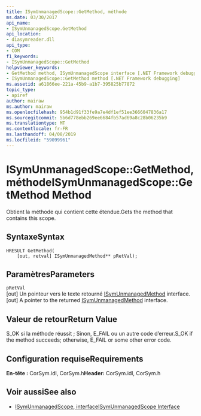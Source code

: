 ```yaml
---
title: ISymUnmanagedScope::GetMethod, méthode
ms.date: 03/30/2017
api_name:
- ISymUnmanagedScope.GetMethod
api_location:
- diasymreader.dll
api_type:
- COM
f1_keywords:
- ISymUnmanagedScope::GetMethod
helpviewer_keywords:
- GetMethod method, ISymUnmanagedScope interface [.NET Framework debugging]
- ISymUnmanagedScope::GetMethod method [.NET Framework debugging]
ms.assetid: a61866ee-221a-45b9-a1b7-395825b77872
topic_type:
- apiref
author: mairaw
ms.author: mairaw
ms.openlocfilehash: 954b1d91f33fe9a7e4df1ef51ee3666047836a17
ms.sourcegitcommit: 5b6d778ebb269ee6684fb57ad69a8c28b06235b9
ms.translationtype: MT
ms.contentlocale: fr-FR
ms.lasthandoff: 04/08/2019
ms.locfileid: "59099961"
---
```

# <a name="isymunmanagedscopegetmethod-method"></a><span data-ttu-id="d37e9-102">ISymUnmanagedScope::GetMethod, méthode</span><span class="sxs-lookup"><span data-stu-id="d37e9-102">ISymUnmanagedScope::GetMethod Method</span></span>
<span data-ttu-id="d37e9-103">Obtient la méthode qui contient cette étendue.</span><span class="sxs-lookup"><span data-stu-id="d37e9-103">Gets the method that contains this scope.</span></span>  
  
## <a name="syntax"></a><span data-ttu-id="d37e9-104">Syntaxe</span><span class="sxs-lookup"><span data-stu-id="d37e9-104">Syntax</span></span>  
  
```  
HRESULT GetMethod(  
    [out, retval] ISymUnmanagedMethod** pRetVal);  
```  
  
## <a name="parameters"></a><span data-ttu-id="d37e9-105">Paramètres</span><span class="sxs-lookup"><span data-stu-id="d37e9-105">Parameters</span></span>  
 `pRetVal`  
 <span data-ttu-id="d37e9-106">[out] Un pointeur vers le texte retourné [ISymUnmanagedMethod](../../../../docs/framework/unmanaged-api/diagnostics/isymunmanagedmethod-interface.md) interface.</span><span class="sxs-lookup"><span data-stu-id="d37e9-106">[out] A pointer to the returned [ISymUnmanagedMethod](../../../../docs/framework/unmanaged-api/diagnostics/isymunmanagedmethod-interface.md) interface.</span></span>  
  
## <a name="return-value"></a><span data-ttu-id="d37e9-107">Valeur de retour</span><span class="sxs-lookup"><span data-stu-id="d37e9-107">Return Value</span></span>  
 <span data-ttu-id="d37e9-108">S_OK si la méthode réussit ; Sinon, E_FAIL ou un autre code d’erreur.</span><span class="sxs-lookup"><span data-stu-id="d37e9-108">S_OK if the method succeeds; otherwise, E_FAIL or some other error code.</span></span>  
  
## <a name="requirements"></a><span data-ttu-id="d37e9-109">Configuration requise</span><span class="sxs-lookup"><span data-stu-id="d37e9-109">Requirements</span></span>  
 <span data-ttu-id="d37e9-110">**En-tête :** CorSym.idl, CorSym.h</span><span class="sxs-lookup"><span data-stu-id="d37e9-110">**Header:** CorSym.idl, CorSym.h</span></span>  
  
## <a name="see-also"></a><span data-ttu-id="d37e9-111">Voir aussi</span><span class="sxs-lookup"><span data-stu-id="d37e9-111">See also</span></span>

- [<span data-ttu-id="d37e9-112">ISymUnmanagedScope, interface</span><span class="sxs-lookup"><span data-stu-id="d37e9-112">ISymUnmanagedScope Interface</span></span>](../../../../docs/framework/unmanaged-api/diagnostics/isymunmanagedscope-interface.md)
